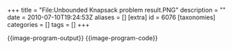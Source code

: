 +++
title = "File:Unbounded Knapsack problem result.PNG"
description = ""
date = 2010-07-10T19:24:53Z
aliases = []
[extra]
id = 6076
[taxonomies]
categories = []
tags = []
+++

{{image-program-output}}
{{image-program-code}}
